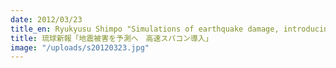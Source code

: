 ```yaml
---
date: 2012/03/23
title_en: Ryukyusu Shimpo "Simulations of earthquake damage, introducing a high-speed supercomputer"
title: 琉球新報「地震被害を予測へ　高速スパコン導入」
image: "/uploads/s20120323.jpg"
---
```

